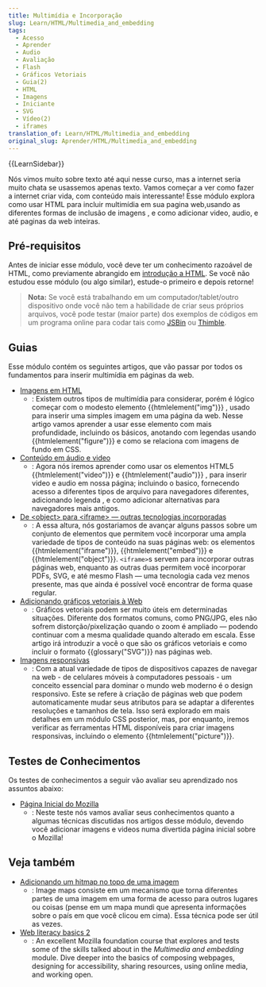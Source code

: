 ```yaml
---
title: Multimídia e Incorporação
slug: Learn/HTML/Multimedia_and_embedding
tags:
  - Acesso
  - Aprender
  - Audio
  - Avaliação
  - Flash
  - Gráficos Vetoriais
  - Guia(2)
  - HTML
  - Imagens
  - Iniciante
  - SVG
  - Vídeo(2)
  - iframes
translation_of: Learn/HTML/Multimedia_and_embedding
original_slug: Aprender/HTML/Multimedia_and_embedding
---
```

{{LearnSidebar}}

Nós vimos muito sobre texto até aqui nesse curso, mas a internet seria muito chata se usassemos apenas texto. Vamos começar a ver como fazer a internet criar vida, com conteúdo mais interessante! Esse módulo explora como usar HTML para incluir multimídia em sua pagina web,usando as diferentes formas de inclusão de imagens , e como adicionar video, audio, e até paginas da web inteiras.

## Pré-requisitos

Antes de iniciar esse módulo, você deve ter um conhecimento razoável de HTML, como previamente abrangido em [introdução a HTML](/pt-BR/docs/Learn/HTML/Introduction_to_HTML). Se você não estudou esse módulo (ou algo similar), estude-o primeiro e depois retorne!

> **Nota:** Se você está trabalhando em um computador/tablet/outro dispositivo onde você não tem a habilidade de criar seus próprios arquivos, você pode testar (maior parte) dos exemplos de códigos em um programa online para codar tais como [JSBin](https://jsbin.com/) ou [Thimble](https://thimble.mozilla.org/).

## Guias

Esse módulo contém os seguintes artigos, que vão passar por todos os fundamentos para inserir multimídia em páginas da web.

- [Imagens em HTML](/pt-BR/docs/Learn/HTML/Multimedia_and_embedding/Images_in_HTML)
  - : Existem outros tipos de multimídia para considerar, porém é lógico começar com o modesto elemento {{htmlelement("img")}} , usado para inserir uma simples imagem em uma página da web. Nesse artigo vamos aprender a usar esse elemento com mais profundidade, incluindo os básicos, anotando com legendas usando {{htmlelement("figure")}} e como se relaciona com imagens de fundo em CSS.
- [Conteúdo em áudio e video](/pt-BR/docs/Learn/HTML/Multimedia_and_embedding/Video_and_audio_content)
  - : Agora nós iremos aprender como usar os elementos HTML5 {{htmlelement("video")}} e {{htmlelement("audio")}} , para inserir video e audio em nossa página; incluindo o basico, fornecendo acesso a diferentes tipos de arquivo para navegadores diferentes, adicionando legenda , e como adicionar alternativas para navegadores mais antigos.
- [De \<object> para \<iframe> — outras tecnologias incorporadas](/pt-BR/docs/Learn/HTML/Multimedia_and_embedding/Other_embedding_technologies)
  - : A essa altura, nós gostariamos de avançar alguns passos sobre um conjunto de elementos que permitem você incorporar uma ampla variedade de tipos de conteúdo na suas páginas web: os elementos {{htmlelement("iframe")}}, {{htmlelement("embed")}} e {{htmlelement("object")}}. `<iframe>`s servem para incorporar outras páginas web, enquanto as outras duas permitem você incorporar PDFs, SVG, e até mesmo Flash — uma tecnologia cada vez menos presente, mas que ainda é possível você encontrar de forma quase regular.
- [Adicionando gráficos vetoriais à Web](/pt-BR/docs/Learn/HTML/Multimedia_and_embedding/Adding_vector_graphics_to_the_Web)
  - : Gráficos vetoriais podem ser muito úteis em determinadas situações. Diferente dos formatos comuns, como PNG/JPG, eles não sofrem distorção/pixelização quando o zoom é ampliado — podendo continuar com a mesma qualidade quando alterado em escala. Esse artigo irá introduzir a você o que são os gráficos vetoriais e como incluir o formato {{glossary("SVG")}} nas páginas web.
- [Imagens responsivas](/pt-BR/docs/Learn/HTML/Multimedia_and_embedding/Responsive_images)
  - : Com a atual variedade de tipos de dispositivos capazes de navegar na web - de celulares móveis à computadores pessoais - um conceito essencial para dominar o mundo web moderno é o design responsivo. Este se refere à criação de páginas web que podem automaticamente mudar seus atributos para se adaptar a diferentes resoluções e tamanhos de tela. Isso será explorado em mais detalhes em um módulo CSS posterior, mas, por enquanto, iremos verificar as ferramentas HTML disponíveis para criar imagens responsivas, incluindo o elemento {{htmlelement("picture")}}.

## Testes de Conhecimentos

Os testes de conhecimentos a seguir vão avaliar seu aprendizado nos assuntos abaixo:

- [Página Inicial do Mozilla](/pt-BR/docs/Learn/HTML/Multimedia_and_embedding/Mozilla_splash_page)
  - : Neste teste nós vamos avaliar seus conhecimentos quanto a algumas técnicas discutidas nos artigos desse módulo, devendo você adicionar imagens e videos numa divertida página inicial sobre o Mozilla!

## Veja também

- [Adicionando um hitmap no topo de uma imagem](/pt-BR/docs/Learn/HTML/Howto/Add_a_hit_map_on_top_of_an_image)
  - : Image maps consiste em um mecanismo que torna diferentes partes de uma imagem em uma forma de acesso para outros lugares ou coisas (pense em um mapa mundi que apresenta informações sobre o país em que você clicou em cima). Essa técnica pode ser útil as vezes.
- [Web literacy basics 2](https://teach.mozilla.org/activities/web-lit-basics-two/)
  - : An excellent Mozilla foundation course that explores and tests some of the skills talked about in the _Multimedia and embedding_ module. Dive deeper into the basics of composing webpages, designing for accessibility, sharing resources, using online media, and working open.
